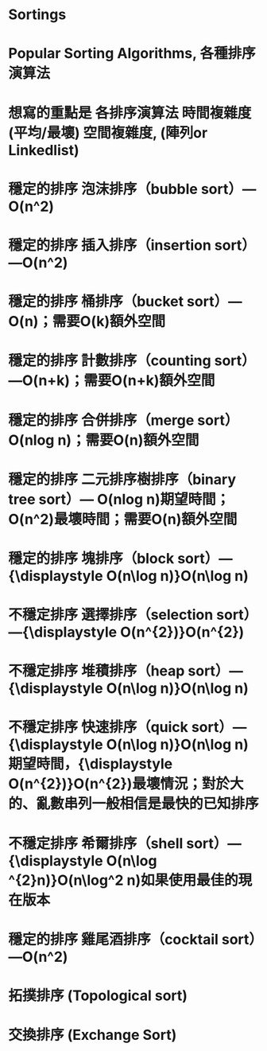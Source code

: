# Sortings
# Popular Sorting Algorithms, 各種排序演算法
# 想寫的重點是 各排序演算法 時間複雜度(平均/最壞)  空間複雜度, (陣列or Linkedlist)

# 穩定的排序 泡沫排序（bubble sort）— O(n^2)
# 穩定的排序 插入排序（insertion sort）—O(n^2)
# 穩定的排序 桶排序（bucket sort）—O(n)；需要O(k)額外空間
# 穩定的排序 計數排序（counting sort）—O(n+k)；需要O(n+k)額外空間
# 穩定的排序 合併排序（merge sort）O(nlog n)；需要O(n)額外空間
# 穩定的排序 二元排序樹排序（binary tree sort）— O(nlog n)期望時間；O(n^2)最壞時間；需要O(n)額外空間
# 穩定的排序 塊排序（block sort）— {\displaystyle O(n\log n)}O(n\log n)
# 不穩定排序 選擇排序（selection sort）—{\displaystyle O(n^{2})}O(n^{2})
# 不穩定排序 堆積排序（heap sort）—{\displaystyle O(n\log n)}O(n\log n)
# 不穩定排序 快速排序（quick sort）—{\displaystyle O(n\log n)}O(n\log n)期望時間，{\displaystyle O(n^{2})}O(n^{2})最壞情況；對於大的、亂數串列一般相信是最快的已知排序
# 不穩定排序 希爾排序（shell sort）—{\displaystyle O(n\log ^{2}n)}O(n\log^2 n)如果使用最佳的現在版本
# 穩定的排序 雞尾酒排序（cocktail sort）—O(n^2)
#           拓撲排序 (Topological sort)
#           交換排序 (Exchange Sort)
